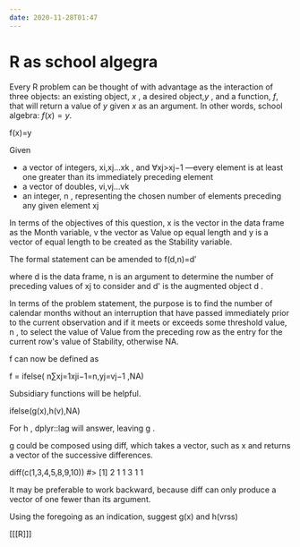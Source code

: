 ```yaml
---
date: 2020-11-28T01:47
---
```


# R as school algegra

Every R problem can be thought of with advantage as the interaction of three objects: an existing object, $x$ , a desired object,$y$ , and a function, $f$, that will return a value of $y$ given $x$ as an argument. In other words, school algebra: $f(x) = y$.

f(x)=y

Given

* a vector of integers, xi,xj…xk , and ∀xj>xj−1 —every element is at least one greater than its immediately preceding element
* a vector of doubles, vi,vj…vk
* an integer, n , representing the chosen number of elements preceding any given element xj

In terms of the objectives of this question, x is the vector in the data frame as the Month variable, v the vector as Value op equal length and y is a vector of equal length to be created as the Stability variable.

The formal statement can be amended to f(d,n)=d′

where d is the data frame, n is an argument to determine the number of preceding values of xj to consider and d' is the augmented object d .

In terms of the problem statement, the purpose is to find the number of calendar months without an interruption that have passed immediately prior to the current observation and if it meets or exceeds some threshold value, n , to select the value of Value from the preceding row as the entry for the current row's value of Stability, otherwise NA.

f can now be defined as

f = ifelse( n∑xj=1xji−1=n,yj=vj−1 ,NA)

Subsidiary functions will be helpful.

ifelse(g(x),h(v),NA)

For h , dplyr::lag will answer, leaving g .

g could be composed using diff, which takes a vector, such as x and returns a vector of the successive differences.

diff(c(1,3,4,5,8,9,10))
#> [1] 2 1 1 3 1 1

It may be preferable to work backward, because diff can only produce a vector of one fewer than its argument.

Using the foregoing as an indication, suggest g(x) and h(vrss)

[[[R]]]


